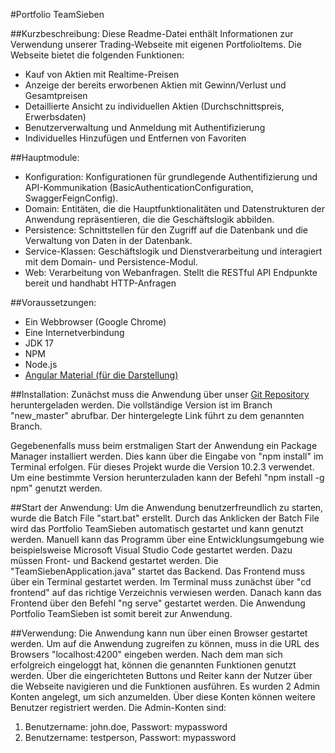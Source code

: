 #Portfolio TeamSieben

##Kurzbeschreibung:
Diese Readme-Datei enthält Informationen zur Verwendung unserer Trading-Webseite mit eigenen PortfolioItems. Die Webseite bietet die folgenden Funktionen:

- Kauf von Aktien mit Realtime-Preisen
- Anzeige der bereits erworbenen Aktien mit Gewinn/Verlust und Gesamtpreisen
- Detaillierte Ansicht zu individuellen Aktien (Durchschnittspreis, Erwerbsdaten)
- Benutzerverwaltung und Anmeldung mit Authentifizierung
- Individuelles Hinzufügen und Entfernen von Favoriten

##Hauptmodule:
- Konfiguration: Konfigurationen für grundlegende Authentifizierung und API-Kommunikation (BasicAuthenticationConfiguration, SwaggerFeignConfig).
- Domain: Entitäten, die die Hauptfunktionalitäten und Datenstrukturen der Anwendung repräsentieren, die die Geschäftslogik abbilden.
- Persistence: Schnittstellen für den Zugriff auf die Datenbank und die Verwaltung von Daten in der Datenbank.
- Service-Klassen: Geschäftslogik und Dienstverarbeitung und interagiert mit dem Domain- und Persistence-Modul.
- Web: Verarbeitung von Webanfragen. Stellt die RESTful API Endpunkte bereit und handhabt HTTP-Anfragen

##Voraussetzungen:
- Ein Webbrowser (Google Chrome)
- Eine Internetverbindung
- JDK 17
- NPM
- Node.js
- [Angular Material (für die Darstellung)](https://material.angular.io/components/categories)

##Installation:
Zunächst muss die Anwendung über unser [Git Repository](https://github.com/JonasEwn/TeamSieben/tree/new_master) heruntergeladen werden. Die vollständige Version ist im Branch "new_master" abrufbar. Der hintergelegte Link führt zu dem genannten Branch.

Gegebenenfalls muss beim erstmaligen Start der Anwendung ein Package Manager installiert werden. Dies kann über die Eingabe von "npm install" im Terminal erfolgen. Für dieses Projekt wurde die Version 10.2.3 verwendet. Um eine bestimmte Version herunterzuladen kann der Befehl "npm install -g npm<version>" genutzt werden.

##Start der Anwendung:
Um die Anwendung benutzerfreundlich zu starten, wurde die Batch File "start.bat" erstellt. Durch das Anklicken der Batch File wird das Portfolio TeamSieben automatisch gestartet und kann genutzt werden. Manuell kann das Programm über eine Entwicklungsumgebung wie beispielsweise Microsoft Visual Studio Code gestartet werden. Dazu müssen Front- und Backend gestartet werden. Die "TeamSiebenApplication.java" startet das Backend. Das Frontend muss über ein Terminal gestartet werden. Im Terminal muss zunächst über "cd frontend" auf das richtige Verzeichnis verwiesen werden. Danach kann das Frontend über den Befehl "ng serve" gestartet werden. Die Anwendung Portfolio TeamSieben ist somit bereit zur Anwendung.

##Verwendung:
Die Anwendung kann nun über einen Browser gestartet werden. Um auf die Anwendung zugreifen zu können, muss in die URL des Browsers "localhost:4200" eingeben werden. Nach dem man sich erfolgreich eingeloggt hat, können die genannten Funktionen genutzt werden. Über die eingerichteten Buttons und Reiter kann der Nutzer über die Webseite navigieren und die Funktionen ausführen.
Es wurden 2 Admin Konten angelegt, um sich anzumelden. Über diese Konten können weitere Benutzer registriert werden. 
Die Admin-Konten sind:
 1. Benutzername: john.doe, Passwort: mypassword
 2. Benutzername: testperson, Passwort: mypassword
